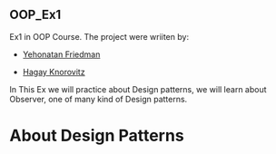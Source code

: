 ## OOP_Ex1
Ex1 in OOP Course.
The project were wriiten by:
- [Yehonatan Friedman](https://github.com/YehonatanFr?tab=repositories)
+ [Hagay Knorovitz](https://github.com/hagayknoro)

In This Ex we will practice about Design patterns, we will learn about Observer, one of many kind of Design patterns.
# About Design Patterns
